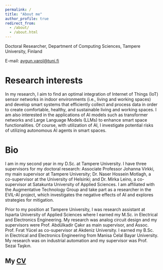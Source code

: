 ```yaml
---
permalink: /
title: "About me"
author_profile: true
redirect_from: 
  - /about/
  - /about.html
---
```


Doctoral Researcher, Department of Computing Sciences, Tampere University, Finland

E-mail: aygun.varol@tuni.fi

Research interests
======
In my research, I aim to find an optimal integration of Internet of Things (IoT) sensor networks in indoor environments (i.e., living and working spaces) and develop smart systems that efficiently collect and process data in order to create comfortable, healthy, and sustainable living and working spaces. I am also interested in the applications of AI models such as transformer networks and Large Language Models (LLMs) to enhance smart space functionalities. Of course, with utilization of AI, I investigate potential risks of utilizing autonomous AI agents in smart spaces.

Bio
======
I am in my second year in my D.Sc. at Tampere University. I have three supervisors for my doctoral research: Associate Professor Johanna Virkki, my main supervisor at Tampere University; Dr. Naser Hossein Motlagh, a co-supervisor at the University of Helsinki; and Dr. Mirka Leino, a co-supervisor at Satakunta University of Applied Sciences. I am affiliated with the Augmentative Technology Group and take part as a researcher in the EVIL-AI project, which investigates the negative effects of AI and explores strategies for mitigation.

Prior to my position at Tampere University, I was research assistant at Isparta University of Applied Sciences where I earned my M.Sc. in Electrical and Electronics Engineering. My research was analog circuit design and my supervisors were Prof. Abdülkadir Çakır as main supervisor, and Assoc. Prof. Fırat Yücel as co-supervisor at Akdeniz University. I earned my B.Sc. in Electrical and Electronics Engineering from Manisa Celal Bayar University. My research was on industrial automation and my supervisor was Prof. Sezai Taşkın.

My [CV](https://github.com/user-attachments/files/18643241/Aygun_CV_TENK.pdf)
------



